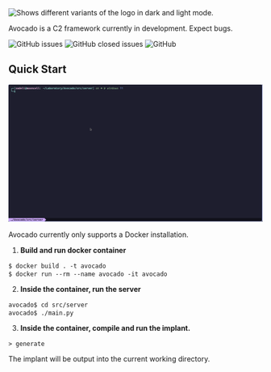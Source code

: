 <picture>
  <source media="(prefers-color-scheme: dark)" srcset="https://user-images.githubusercontent.com/70419560/226087624-a4c6a4b6-11fc-4195-9878-cb19b6089b66.png">
  <img alt="Shows different variants of the logo in dark and light mode." src="https://user-images.githubusercontent.com/70419560/226087634-67c086ce-2ea6-422a-b3a2-ade3822de914.png">
</picture>

Avocado is a C2 framework currently in development. Expect bugs.

![GitHub issues](https://img.shields.io/github/issues-raw/prodefense/avocado?color=f38ba8&style=for-the-badge)
![GitHub closed issues](https://img.shields.io/github/issues-closed-raw/prodefense/avocado?color=a6e3a1&style=for-the-badge)
![GitHub](https://img.shields.io/github/license/prodefense/avocado?color=b4befe&style=for-the-badge)

## Quick Start
![demo](assets/avocado.gif)

Avocado currently only supports a Docker installation.
1. **Build and run docker container**
```
$ docker build . -t avocado
$ docker run --rm --name avocado -it avocado
```

2. **Inside the container, run the server**
```
avocado$ cd src/server
avocado$ ./main.py
```

3. **Inside the container, compile and run the implant.**
```
> generate
```
The implant will be output into the current working directory.
